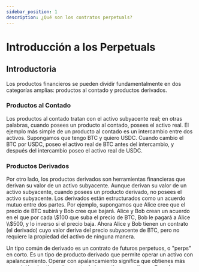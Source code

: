 ```yaml
---
sidebar_position: 1
description: ¿Qué son los contratos perpetuals?
---
```


# Introducción a los Perpetuals

## Introductoria
Los productos financieros se pueden dividir fundamentalmente en dos categorías amplias: productos al contado y productos derivados.

### Productos al Contado
Los productos al contado tratan con el activo subyacente real; en otras palabras, cuando posees un producto al contado, posees el activo real. El ejemplo más simple de un producto al contado es un intercambio entre dos activos. Supongamos que tengo BTC y quiero USDC. Cuando cambio el BTC por USDC, poseo el activo real de BTC antes del intercambio, y después del intercambio poseo el activo real de USDC.

### Productos Derivados
Por otro lado, los productos derivados son herramientas financieras que derivan su valor de un activo subyacente. Aunque derivan su valor de un activo subyacente, cuando posees un producto derivado, no posees el activo subyacente. Los derivados están estructurados como un acuerdo mutuo entre dos partes. Por ejemplo, supongamos que Alice cree que el precio de BTC subirá y Bob cree que bajará. Alice y Bob crean un acuerdo en el que por cada \\$100 que suba el precio de BTC, Bob le pagará a Alice \\$500, y lo inverso si el precio baja. Ahora Alice y Bob tienen un contrato (el derivado) cuyo valor deriva del precio subyacente de BTC, pero no requiere la propiedad del activo de ninguna manera.

Un tipo común de derivado es un contrato de futuros perpetuos, o "perps" en corto. Es un tipo de producto derivado que permite operar un activo con apalancamiento. Operar con apalancamiento significa que obtienes más exposición al activo subyacente de lo que tienes en dinero. Cuando compras un perp, tienes dos opciones: ir largo o corto en el activo. Ir largo en el activo significa que el trader gana dinero cuando el precio del activo subyacente aumenta. Ir corto significa que el trader gana dinero cuando el precio del activo subyacente disminuye.

### Ejemplo de Perp
Supongamos que tienes \\$1,000. Con un perp, puedes obtener, por ejemplo, exposición a BTC por \\$10,000 (simular las ganancias y pérdidas de una posición de \\$10,000) con solo \\$1,000. A esto lo llamarías estar apalancado 10x. Entonces, las ganancias o pérdidas se multiplican por 10 en este ejemplo. Si el precio de BTC es \\$50,000 cuando compras el perp (suponiendo que vas largo), y luego el precio de BTC sube a \\$55,000 (+10%), entonces tu ganancia es \\$1,000. En cambio, si solo hubieras comprado BTC al contado y no el perp, solo habrías poseído \\$1,000 de BTC y tu ganancia sería de \\$100. Así que cuando estás largo 10x, las ganancias o pérdidas se multiplican por 10.

En consecuencia, los perps son más riesgosos, pero también más recompensantes que comprar el activo al contado, ya que los movimientos de precios se exageran. Los perps ofrecen una buena experiencia de usuario porque el precio del perp sigue el precio del activo subyacente a través de un mecanismo único específico de los perps. A alto nivel, simplemente puede pensarse como una forma de que los traders aumenten su poder de compra. Es importante recordar que debido a que un perp es un derivado, cuando compras un perp, nunca posees el activo subyacente, es solo un acuerdo mutuo entre dos traders.

## Avanzado
Con la intuición sobre por qué se necesitan los perps y lo que habilitan—es decir, acceder a grandes cantidades de apalancamiento para ir largo o corto en un activo determinado—podemos expandirnos sobre los mecanismos que habilitan tal producto derivado.

### Tasas de Financiación
La primera gran pregunta abierta es cómo el precio de un perp sigue el precio del activo subyacente. Las tasas de financiación resuelven esto incentivando a los traders a alinear el precio del perp con el precio subyacente. Son pagos periódicos entre traders largos y cortos, dependiendo de la relación entre el precio del perp y el precio reportado por el [oracle](./oracle.md) del activo subyacente.

Cómo Funciona:
- Si el precio del perp está **por encima** del precio subyacente, los traders largos pagan financiación a los traders cortos.
- Si el precio del perp está **por debajo** del precio subyacente, los traders cortos pagan financiación a los traders largos.

Este mecanismo funciona porque ir largo aumenta el precio del perp, mientras que ir corto lo disminuye. Por ejemplo:
- Si el perp está **sobrevalorado**, ir corto gana financiación. Los traders se incentivan a ir corto, lo que hace que el precio baje.
- Si el perp está **subvalorado**, ir largo gana financiación. Los traders se incentivan a ir largo, lo que hace que el precio suba.

La magnitud de la tasa de financiación crece con la desviación entre el precio del perp y el precio subyacente, aumentando los incentivos para operar y realinear los dos. En Klyra, las tasas de financiación se pagan cada hora.

Para detalles sobre los cálculos de las tasas de financiación, ver [aquí](./funding-rates.md). Por ahora, entiende que las tasas de financiación son un mecanismo que mantiene el precio del perp estrechamente vinculado al activo subyacente.

### Colateral
El colateral (a veces también llamado margen) es el capital que un trader deposita para respaldar sus posiciones en un intercambio perpetuo. Determina el poder de compra del trader, que es un múltiplo del monto de colateral basado en el apalancamiento. Por ejemplo, con apalancamiento de 10x, un trader puede controlar una posición de 10 veces su colateral.

Por qué el Colateral es Importante:
- El colateral asegura que un trader que incurra en pérdidas (PNL negativa) tenga suficientes fondos para cubrir las ganancias de su contraparte. En un intercambio, las contrapartes (por ejemplo, Alice y Bob, uno largo y uno corto) efectivamente "ganan" o "pierden" el colateral del otro según el movimiento del precio.

Apalancamiento y Riesgo:
- Un apalancamiento mayor aumenta el riesgo porque el PNL se amplifica por el múltiplo de apalancamiento. Por ejemplo, con apalancamiento de 20x, un pequeño movimiento adverso en el precio puede agotar rápidamente el colateral de un trader. Un apalancamiento menor (por ejemplo, 2x) proporciona más margen para las fluctuaciones de precio, reduciendo el riesgo de perder todo el colateral.

En resumen, el colateral asegura la integridad del sistema de intercambio al salvaguardar los pagos de contrapartes y alinear el riesgo con el tamaño de la posición.

### Liquidaciones
En su núcleo, los perps son un acuerdo entre dos partes, por lo que ¿qué sucede cuando el precio se mueve y el colateral de un trader se agota a cero? Supongamos que Alice y Bob abren un perp entre ellos con Alice largo en BTC y Bob corto en BTC. Ahora el precio de BTC sube y la posición corta de Bob está perdiendo tanto dinero que sus pérdidas son iguales a su colateral. Una opción que podría hacer un intercambio es forzar el cierre de esta posición en ambos lados. Así que Alice y Bob salen de la posición y Bob le da su colateral a Alice para proporcionar las ganancias de Alice. Sin embargo, esto crea una experiencia de usuario muy extraña para Alice: ¿y si Alice no quería cerrar su posición? Por esta razón, Klyra implementa un mecanismo llamado liquidaciones, que en este ejemplo facilitaría la transferencia de la posición de Bob a un nuevo trader. Ahora, en lugar de cerrar la posición de Alice, Alice tiene un nuevo contraparte y solo Bob es forzado a salir de su posición, ya que ya no tiene colateral para pagar las ganancias de su contraparte.

Las liquidaciones aseguran la solvencia de un intercambio. En otras palabras, se aseguran de que un trader nunca tenga un colateral negativo. Si tal caso surgiera, un trader tendría ganancias que no podrían pagarse porque esas PNL no podrían ser suministradas por el colateral de la contraparte. Un invariante de Klyra es que el PNL neto total de los traders es cero (es decir, si alguien gana \\$X, otro trader pierde \\$-X). Un trader con colateral negativo es lo peor que le puede pasar a un intercambio de perps. Para combatir esto, las liquidaciones no ocurren cuando el colateral de un trader es exactamente cero. En cambio, las liquidaciones ocurren un poco antes de que el colateral llegue a cero para permitir que el intercambio encuentre una nueva contraparte para la posición.

Encuentra exactamente cómo funcionan las liquidaciones en Klyra [aquí](./liquidations.md).
